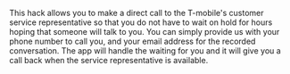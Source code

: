 This hack allows you to make a direct call to the T-mobile's customer service representative so that you do not have to wait on hold for hours hoping that someone will talk to you. You can simply provide us with your phone number to call you, and your email address for the recorded conversation. The app will handle the waiting for you and it will give you a call back when the service representative is available. 
